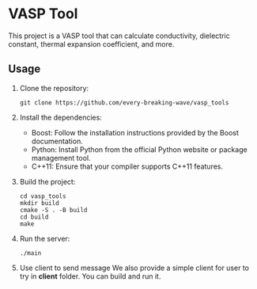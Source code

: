 # VASP Tool

This project is a VASP tool that can calculate conductivity, dielectric constant, thermal expansion coefficient, and more.


## Usage

1. Clone the repository:

    ```
    git clone https://github.com/every-breaking-wave/vasp_tools
    ```

2. Install the dependencies:

    - Boost: Follow the installation instructions provided by the Boost documentation.
    - Python: Install Python from the official Python website or package management tool.
    - C++11: Ensure that your compiler supports C++11 features.

3. Build the project:

    ```
    cd vasp_tools
    mkdir build 
    cmake -S . -B build
    cd build
    make 
    ```

4. Run the server:

    ```
    ./main
    ```

5. Use client to send message
   We also provide a simple client for user to try in **client** folder. You can build and run it.
